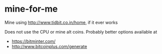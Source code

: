 mine-for-me
===========

Mine using http://www.tidbit.co.in/home, if it ever works

Does not use the CPU or mine alt coins. Probably better options available at

* https://bitminter.com/
* http://www.bitcoinplus.com/generate
